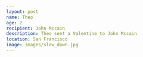 ```yaml
---
layout: post
name: Theo
age: 2
recipient: John Mccain
description: Theo sent a Valentine to John Mccain
location: San Francisco
image: images/slow_down.jpg
---
```

